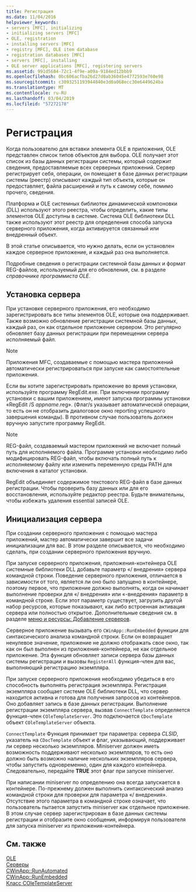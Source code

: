 ```yaml
---
title: Регистрация
ms.date: 11/04/2016
helpviewer_keywords:
- servers [MFC], initializing
- initializing servers [MFC]
- OLE, registration
- installing servers [MFC]
- registry [MFC], OLE item database
- registration databases [MFC]
- servers [MFC], installing
- OLE server applications [MFC], registering servers
ms.assetid: 991d5684-72c1-4f9e-a09a-9184ed12bbb9
ms.openlocfilehash: 0bc606acfba26d27d0ab36045e4772593e760e98
ms.sourcegitcommit: c3093251193944840e3d0a068ecc30e6449624ba
ms.translationtype: MT
ms.contentlocale: ru-RU
ms.lasthandoff: 03/04/2019
ms.locfileid: "57272178"
---
```

# <a name="registration"></a>Регистрация

Когда пользователю для вставки элемента OLE в приложения, OLE представлен список типов объектов для выбора. OLE получает этот список из базы данных регистрации системы, который содержит сведения, предоставляемые всех серверных приложений. Сервер регистрирует себя, операции, он помещает в базе данных регистрации системы (реестр) описывают каждый тип объекта, которые он предоставляет, файла расширений и путь к самому себе, помимо прочего, сведения.

Платформа и OLE системных библиотек динамической компоновки (DLL) используют этого реестра, чтобы определить, какие типы элементов OLE доступны в системе. Система OLE библиотеки DLL также используют этот реестр для определения способа запуска серверного приложения, когда активируется связанный или внедренный объект.

В этой статье описывается, что нужно делать, если он установлен каждое серверное приложение, и каждый раз она выполняется.

Подробные сведения о регистрации системной базы данных и формат REG-файлов, используемый для его обновления, см. в разделе *справочнике программиста OLE*.

##  <a name="_core_server_installation"></a> Установка сервера

При установке серверного приложения, его необходимо зарегистрировать все типы элементов OLE, которые она поддерживает. Также возможно обновление регистрации системной базы данных, каждый раз, он как отдельное приложение сервером. Это регулярно обновляет базу данных регистрации при перемещении сервера исполняемый файл.

> [!NOTE]
>  Приложения MFC, создаваемые с помощью мастера приложений автоматически регистрироваться при запуске как самостоятельные приложения.

Если вы хотите зарегистрировать приложение во время установки, используйте программу RegEdit.exe. При включении программу установки с вашим приложением, имеют запуска программы установки «RegEdit /S *appname*.reg». (Флаг/s указывает автоматической операции, то есть он не отобразить диалоговое окно reporting успешного завершения команды). В противном случае пользователь должен вручную запустите программу RegEdit.

> [!NOTE]
>  REG-файл, создаваемый мастером приложений не включает полный путь для исполняемого файла. Программе установки необходимо либо модифицировать REG-файл, чтобы включать полный путь к исполняемому файлу или изменить переменную среды PATH для включения в каталог установки.

RegEdit объединяет содержимое текстового REG-файл в базе данных регистрации. Чтобы проверить базу данных или для его восстановления, используйте редактор реестра. Будьте внимательны, чтобы избежать удаления essential записей OLE.

##  <a name="_core_server_initialization"></a> Инициализация сервера

При создании серверного приложения с помощью мастера приложений, мастер автоматически завершит все задачи инициализации для вас. В этом разделе описывается, что необходимо сделать, при создании серверного приложения вручную.

При запуске серверного приложения, приложения-контейнера OLE системные библиотеки DLL добавьте параметр «/ внедрения» сервера командной строки. Поведение серверного приложения, отличается в зависимости от того, является ли оно было запущено в контейнере, поэтому первое, что приложение должно выполнять, когда он начинает выполнение проверки для «/ внедрения» или «-внедрения» параметр в командной строке. Если этот параметр существует, загрузить другой набор ресурсов, которые показывают, как либо встроенная активация сервера или полностью открытое. Дополнительные сведения см. в разделе [меню и ресурсы: Добавление серверов](../mfc/menus-and-resources-server-additions.md).

Серверное приложение вызывать его `CWinApp::RunEmbedded` функции для синтаксического анализа командной строки. Если он возвращает ненулевое значение, приложение не должно отображать свое окно, так как он был выполнен из приложения-контейнера, не как отдельное приложение. Эта функция обновляет записи сервера базы данных системы регистрации и вызовы `RegisterAll` функция-член для вас, выполняющий регистрацию экземпляра.

При запуске серверного приложения необходимо убедиться в его способность выполнять регистрация экземпляра. Регистрация экземпляра сообщает системе OLE библиотеки DLL, что сервер находится активна и готова для получения запросов из контейнеров. Оно добавляет запись в базе данных регистрации. Выполнение регистрации экземпляра сервера, вызвав `ConnectTemplate` определяется функция-член `COleTemplateServer`. Это подключается `CDocTemplate` объект `COleTemplateServer` объекта.

`ConnectTemplate` Функция принимает три параметра: сервера *CLSID*, указатель на `CDocTemplate` объект и флаг, указывающий, поддерживает ли сервер несколько экземпляров. Miniserver должен иметь возможность поддерживают несколько экземпляров, то есть оно должно быть возможно наличие нескольких экземпляров сервера, чтобы запустить одновременно, один для каждого контейнера. Следовательно, передайте **TRUE** этот флаг при запуске miniserver.

При написании miniserver по определению она всегда запускается в контейнере. По-прежнему должен выполнить синтаксический анализ командной строки для проверки для параметра «/ внедрения». Отсутствие этого параметра в командной строке означает, что пользователь пытается запустить miniserver как отдельное приложение. В этом случае сервер зарегистрирован в базе данных системы регистрации и отобразите окно сообщения, информируя пользователя для запуска miniserver из приложения-контейнера.

## <a name="see-also"></a>См. также

[OLE](../mfc/ole-in-mfc.md)<br/>
[Серверы](../mfc/servers.md)<br/>
[CWinApp::RunAutomated](../mfc/reference/cwinapp-class.md#runautomated)<br/>
[CWinApp::RunEmbedded](../mfc/reference/cwinapp-class.md#runembedded)<br/>
[Класс COleTemplateServer](../mfc/reference/coletemplateserver-class.md)
